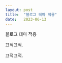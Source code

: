 ```yaml
---
layout: post
title:  "블로그 테마 적용"
date:   2023-06-13
---
```


<p class="intro"><!--span class="dropcap">블</span-->
블로그 테마 적용</p>


끄적끄적.

끄적끄적.